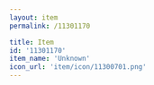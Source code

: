 ```yaml
---
layout: item
permalink: /11301170

title: Item
id: '11301170'
item_name: 'Unknown'
icon_url: 'item/icon/11300701.png'
---
```

